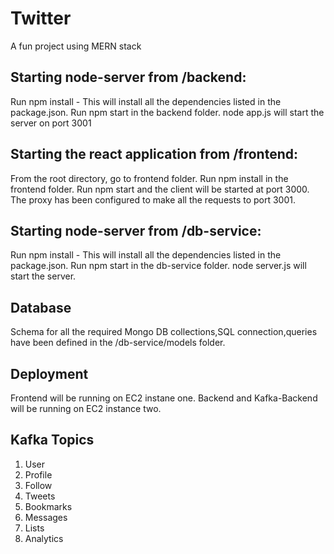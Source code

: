 # Twitter
A fun project using MERN stack 

## Starting node-server from /backend:

Run npm install - This will install all the dependencies listed in the package.json.
Run npm start in the backend folder. node app.js will start the server on port 3001

## Starting the react application from /frontend:

From the root directory, go to frontend folder. Run npm install in the frontend folder.
Run npm start and the client will be started at port 3000. The proxy has been configured to make all the requests to port 3001.

## Starting node-server from /db-service:

Run npm install - This will install all the dependencies listed in the package.json.
Run npm start in the db-service folder. node server.js will start the server.

## Database

Schema for all the required Mongo DB collections,SQL connection,queries have been defined in the /db-service/models folder. 

## Deployment

Frontend will be running on EC2 instane one. Backend and Kafka-Backend will be running on EC2 instance two.

## Kafka Topics
1. User
2. Profile
3. Follow
4. Tweets
5. Bookmarks
6. Messages
7. Lists
8. Analytics

